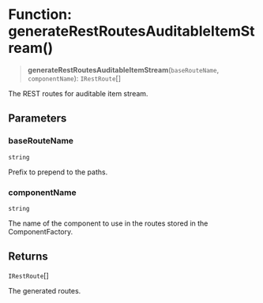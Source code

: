 # Function: generateRestRoutesAuditableItemStream()

> **generateRestRoutesAuditableItemStream**(`baseRouteName`, `componentName`): `IRestRoute`[]

The REST routes for auditable item stream.

## Parameters

### baseRouteName

`string`

Prefix to prepend to the paths.

### componentName

`string`

The name of the component to use in the routes stored in the ComponentFactory.

## Returns

`IRestRoute`[]

The generated routes.
